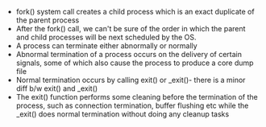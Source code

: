 - fork() system call creates a child process which is an exact duplicate of the parent process
- After the fork() call, we can't be sure of the order in which the parent and child processes will be next scheduled by the OS.
- A process can terminate either abnormally or normally
- Abnormal termination of a process occurs on the delivery of certain signals, some of which also cause the process to produce a core dump file
- Normal termination occurs by calling exit() or _exit()- there is a minor diff b/w exit() and _exit()
- The exit() function performs some cleaning before the termination of the process, such as connection termination, buffer flushing etc while the _exit() does normal termination without doing any cleanup tasks
